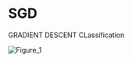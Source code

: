 # SGD 
GRADIENT DESCENT CLassification

![Figure_1](https://github.com/user-attachments/assets/76e6335b-7057-4524-b2cd-2f6399b1b32a)
